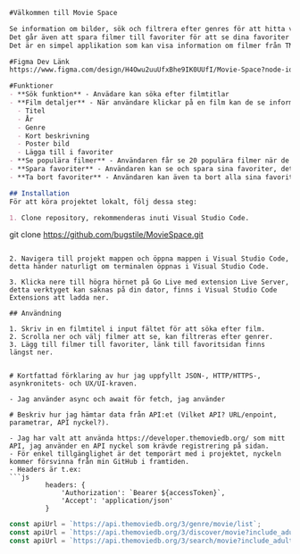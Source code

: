 ```markdown
#Välkommen till Movie Space

Se information om bilder, sök och filtrera efter genres för att hitta vad du vill se ikväll.
Det går även att spara filmer till favoriter för att se dina favoriter i localstorage ;)
Det är en simpel applikation som kan visa information om filmer från TMDB Api.

#Figma Dev Länk
https://www.figma.com/design/H4Owu2uuUfxBhe9IK0UUfI/Movie-Space?node-id=0-1&m=dev&t=ESi28ua01P3fYZ0d-1 

#Funktioner
- **Sök funktion** - Anvädare kan söka efter filmtitlar
- **Film detaljer** - När användare klickar på en film kan de se informativ beskrivning, som:
  - Titel
  - År
  - Genre
  - Kort beskrivning
  - Poster bild
  - Lägga till i favoriter
- **Se populära filmer** - Användaren får se 20 populära filmer när de kommer in på sidan, användaren kan filtera efter genres.
- **Spara favoriter** - Användaren kan se och spara sina favoriter, det sparas i LocalStorage så finns kvar när användaren uppdaterar sidan.
- **Ta bort favoriter** - Användaren kan även ta bort alla sina favoriter eller bara en film.

## Installation
För att köra projektet lokalt, följ dessa steg:

1. Clone repository, rekommenderas inuti Visual Studio Code.
   ```
   git clone https://github.com/bugstile/MovieSpace.git
   ```

2. Navigera till projekt mappen och öppna mappen i Visual Studio Code, detta händer naturligt om terminalen öppnas i Visual Studio Code.

3. Klicka nere till högra hörnet på Go Live med extension Live Server, detta verktyget kan saknas på din dator, finns i Visual Studio Code Extensions att ladda ner.

## Användning

1. Skriv in en filmtitel i input fältet för att söka efter film.
2. Scrolla ner och välj filmer att se, kan filtreras efter genrer.
3. Lägg till filmer till favoriter, länk till favoritsidan finns längst ner.


# Kortfattad förklaring av hur jag uppfyllt JSON-, HTTP/HTTPS-, asynkronitets- och UX/UI-kraven.

- Jag använder async och await för fetch, jag använder 

# Beskriv hur jag hämtar data från API:et (Vilket API? URL/enpoint, parametrar, API nyckel?).

- Jag har valt att använda https://developer.themoviedb.org/ som mitt API, jag använder en API nyckel som krävde registrering på sidan. 
- För enkel tillgänglighet är det temporärt med i projektet, nyckeln kommer försvinna från min GitHub i framtiden.
- Headers är t.ex:
```js
            headers: {
                'Authorization': `Bearer ${accessToken}`,
                'Accept': 'application/json'
            }
```
```js
const apiUrl = `https://api.themoviedb.org/3/genre/movie/list`;
const apiUrl = `https://api.themoviedb.org/3/discover/movie?include_adult=false&include_video=false&language=en-US&page=${page}&sort_by=popularity.desc${genreQuery}`;
const apiUrl = `https://api.themoviedb.org/3/search/movie?include_adult=false&language=en-US&page=${searchPage}&query=${encodeURIComponent(title)}`;
```



